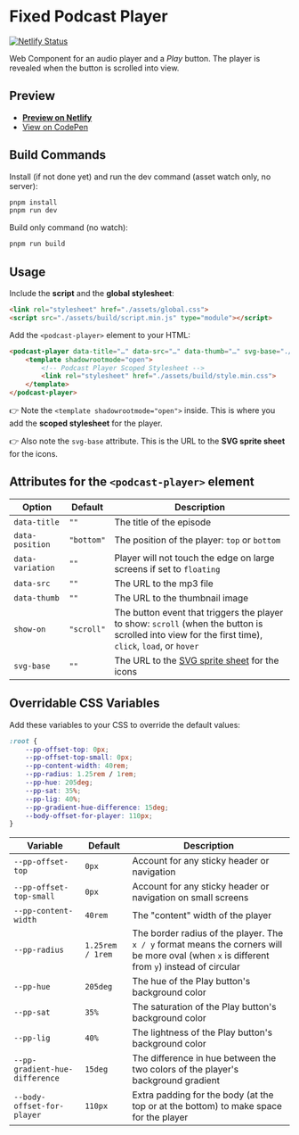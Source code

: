 # Fixed Podcast Player

[![Netlify Status](https://api.netlify.com/api/v1/badges/add63bda-b777-4889-95d9-68e936a82751/deploy-status)](https://app.netlify.com/sites/fixed-podcast-player/deploys)

Web Component for an audio player and a <em>Play</em> button. The player is revealed when the button is scrolled into view.

## Preview
- **[Preview on Netlify](https://fixed-podcast-player.netlify.app/)**
- [View on CodePen](https://codepen.io/nonsalant/pen/pvoyRmZ)

## Build Commands

Install (if not done yet) and run the dev command (asset watch only, no server):
```bash
pnpm install
pnpm run dev
```

Build only command (no watch):
```bash
pnpm run build
```

## Usage

Include the **script** and the **global stylesheet**:
```html
<link rel="stylesheet" href="./assets/global.css">
<script src="./assets/build/script.min.js" type="module"></script>
```

Add the `<podcast-player>` element to your HTML:
```html
<podcast-player data-title="…" data-src="…" data-thumb="…" svg-base="./assets/icons.svg">
    <template shadowrootmode="open">
        <!-- Podcast Player Scoped Stylesheet -->
        <link rel="stylesheet" href="./assets/build/style.min.css">
    </template>
</podcast-player>
```

👉 Note the `<template shadowrootmode="open">` inside. This is where you add the **scoped stylesheet** for the player.

👉 Also note the `svg-base` attribute. This is the URL to the **SVG sprite sheet** for the icons.

## Attributes for the `<podcast-player>` element
| Option | Default | Description |
| --- | --- | --- |
| `data-title` | `""` | The title of the episode |
| `data-position` | `"bottom"` | The position of the player: `top` or `bottom` |
| `data-variation` | `""` | Player will not touch the edge on large screens if set to `floating` |
| `data-src` | `""` | The URL to the mp3 file |
| `data-thumb` | `""` | The URL to the thumbnail image |
| `show-on` | `"scroll"` | The button event that triggers the player to show: `scroll` (when the button is scrolled into view for the first time), `click`, `load`, or `hover` |
| `svg-base` | `""` | The URL to the [SVG sprite sheet](https://ryantrimble.com/blog/what-the-heck-is-an-svg-sprite-sheet.html) for the icons |

## Overridable CSS Variables
Add these variables to your CSS to override the default values:
```css
:root {
    --pp-offset-top: 0px;
    --pp-offset-top-small: 0px;
    --pp-content-width: 40rem;
    --pp-radius: 1.25rem / 1rem;
    --pp-hue: 205deg;
    --pp-sat: 35%;
    --pp-lig: 40%;
    --pp-gradient-hue-difference: 15deg;
    --body-offset-for-player: 110px;
}
```
| Variable | Default | Description |
| --- | --- | --- |
| `--pp-offset-top` | `0px` | Account for any sticky header or navigation |
| `--pp-offset-top-small` | `0px` | Account for any sticky header or navigation on small screens |
| `--pp-content-width` | `40rem` | The "content" width of the player |
| `--pp-radius` | `1.25rem / 1rem` | The border radius of the player. The `x / y` format means the corners will be more oval (when `x` is different from `y`) instead of circular |
| `--pp-hue` | `205deg` | The hue of the Play button's background color |
| `--pp-sat` | `35%` | The saturation of the Play button's background color |
| `--pp-lig` | `40%` | The lightness of the Play button's background color |
| `--pp-gradient-hue-difference` | `15deg` | The difference in hue between the two colors of the player's background gradient |
| `--body-offset-for-player` | `110px` | Extra padding for the body (at the top or at the bottom) to make space for the player |
